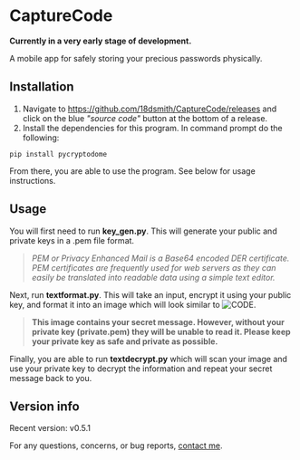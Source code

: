 # CaptureCode
**Currently in a very early stage of development.**

A mobile app for safely storing your precious passwords physically.

## Installation
1. Navigate to https://github.com/18dsmith/CaptureCode/releases and click on the blue _"source code"_ button at the bottom of a release.
2. Install the dependencies for this program.
In command prompt do the following:
```
pip install pycryptodome
```
From there, you are able to use the program. See below for usage instructions.

## Usage
You will first need to run **key_gen.py**. This will generate your public and private keys in a .pem file format.
> _PEM or Privacy Enhanced Mail is a Base64 encoded DER certificate. PEM certificates are frequently used for web servers as they can easily be translated into readable data using a simple text editor._

Next, run **textformat.py**. This will take an input, encrypt it using your public key, and format it into an image which will look similar to ![CODE](https://user-images.githubusercontent.com/84883805/172512765-a54cb09b-152e-4ac7-9d6e-4c9fc2ec2669.png).

> **This image contains your secret message. However, without your private key (private.pem) they will be unable to read it. Please keep your private key as safe and private as possible.**

Finally, you are able to run **textdecrypt.py** which will scan your image and use your private key to decrypt the information and repeat your secret message back to you.

## Version info
Recent version: v0.5.1

For any questions, concerns, or bug reports, [contact me](mailto:18dsmith@wakatipu.school.nz).
